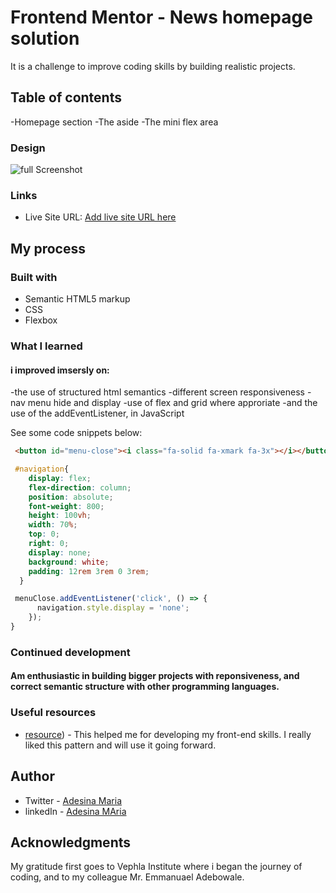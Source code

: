 
# Frontend Mentor - News homepage solution

It is a challenge to improve coding skills by building realistic projects. 

## Table of contents
  -Homepage section
  -The aside
  -The mini flex area

### Design

![full Screenshot]()

### Links

- Live Site URL: [Add live site URL here](http://127.0.0.1:5500/index.html)

## My process

### Built with

- Semantic HTML5 markup
- CSS 
- Flexbox

### What I learned

#### i improved imsersly on:
-the use of structured html semantics
-different screen responsiveness
-nav menu hide and display
-use of flex and grid where approriate
-and the use of the addEventListener, in JavaScript

See some code snippets below:

```html
 <button id="menu-close"><i class="fa-solid fa-xmark fa-3x"></i></button>
```
```css
 #navigation{
    display: flex;
    flex-direction: column;
    position: absolute;
    font-weight: 800;
    height: 100vh;
    width: 70%;
    top: 0;
    right: 0;
    display: none;
    background: white;
    padding: 12rem 3rem 0 3rem;
  }
```
```js
 menuClose.addEventListener('click', () => {
      navigation.style.display = 'none';
    });
}
```
### Continued development

#### Am enthusiastic in building bigger projects with reponsiveness, and correct semantic structure with other programming languages.

### Useful resources

- [resource](https://www.frontendmentor.io/home)) - This helped me for developing my front-end skills. I really liked this pattern and will use it going forward.

## Author

- Twitter - [Adesina Maria]([https://www.twitter.com](https://x.com/Omolomar?t=hhudE)/@omolomar)
- linkedIn - [Adesina MAria](https://www.linkedin.com/in/maria-adesina-04291223a)

## Acknowledgments

My gratitude first goes to Vephla Institute where i began the journey of coding, and to my colleague Mr. Emmanuael Adebowale.
